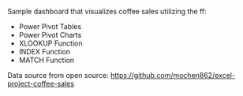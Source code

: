 Sample dashboard that visualizes coffee sales utilizing the ff:
- Power Pivot Tables
- Power Pivot Charts
- XLOOKUP Function
- INDEX Function
- MATCH Function

Data source from open source: https://github.com/mochen862/excel-project-coffee-sales
